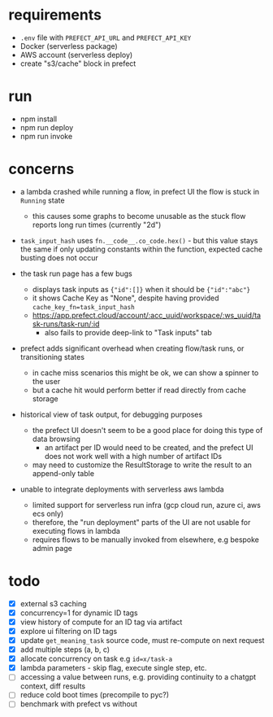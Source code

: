 # requirements

* `.env` file with `PREFECT_API_URL` and `PREFECT_API_KEY`
* Docker (serverless package)
* AWS account (serverless deploy)
* create "s3/cache" block in prefect

# run

* npm install
* npm run deploy
* npm run invoke

# concerns

- a lambda crashed while running a flow, in prefect UI the flow is stuck in `Running` state
  - this causes some graphs to become unusable as the stuck flow reports long run times (currently "2d")

- `task_input_hash` uses `fn.__code__.co_code.hex()` - but this value stays the same if only updating constants within the function, expected cache busting does not occur

- the task run page has a few bugs
  - displays task inputs as `{"id":[]}` when it should be `{"id":"abc"}`
  - it shows Cache Key as "None", despite having provided `cache_key_fn=task_input_hash`
  - https://app.prefect.cloud/account/:acc_uuid/workspace/:ws_uuid/task-runs/task-run/:id
    - also fails to provide deep-link to "Task inputs" tab

- prefect adds significant overhead when creating flow/task runs, or transitioning states
  - in cache miss scenarios this might be ok, we can show a spinner to the user
  - but a cache hit would perform better if read directly from cache storage

- historical view of task output, for debugging purposes
  - the prefect UI doesn't seem to be a good place for doing this type of data browsing
      - an artifact per ID would need to be created, and the prefect UI does not work well with a high number of artifact IDs
  - may need to customize the ResultStorage to write the result to an append-only table

- unable to integrate deployments with serverless aws lambda
  - limited support for serverless run infra (gcp cloud run, azure ci, aws ecs only)
  - therefore, the "run deployment" parts of the UI are not usable for executing flows in lambda
  - requires flows to be manually invoked from elsewhere, e.g bespoke admin page

# todo

- [x] external s3 caching
- [x] concurrency=1 for dynamic ID tags
- [x] view history of compute for an ID tag via artifact
- [x] explore ui filtering on ID tags
- [x] update `get_meaning_task` source code, must re-compute on next request
- [x] add multiple steps (a, b, c)
- [x] allocate concurrency on task e.g `id=x/task-a`
- [x] lambda parameters - skip flag, execute single step, etc.
- [ ] accessing a value between runs, e.g. providing continuity to a chatgpt context, diff results
- [ ] reduce cold boot times (precompile to pyc?)
- [ ] benchmark with prefect vs without

